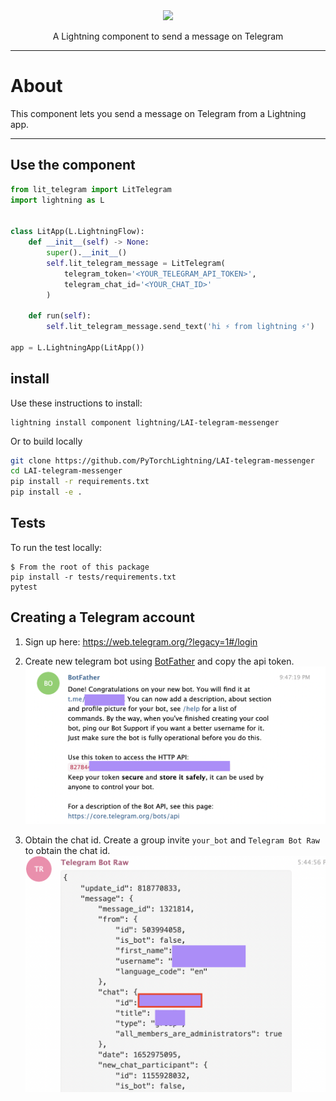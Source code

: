 <!---:lai-name: Slack Messenger--->

<div align="center">
<img src="https://pl-bolts-doc-images.s3.us-east-2.amazonaws.com/lai.png" width="200px">

A Lightning component to send a message on Telegram
______________________________________________________________________

</div>

# About
This component lets you send a message on Telegram from a Lightning app.

----

## Use the component

<!---:lai-use:--->
```python
from lit_telegram import LitTelegram
import lightning as L


class LitApp(L.LightningFlow):
    def __init__(self) -> None:
        super().__init__()
        self.lit_telegram_message = LitTelegram(
            telegram_token='<YOUR_TELEGRAM_API_TOKEN>', 
            telegram_chat_id='<YOUR_CHAT_ID>'
        )

    def run(self):
        self.lit_telegram_message.send_text('hi ⚡ from lightning ⚡')

app = L.LightningApp(LitApp())
```

## install
Use these instructions to install:

<!---:lai-install:--->
```
lightning install component lightning/LAI-telegram-messenger
```

Or to build locally
```bash
git clone https://github.com/PyTorchLightning/LAI-telegram-messenger
cd LAI-telegram-messenger
pip install -r requirements.txt
pip install -e .
```



## Tests
To run the test locally:
```
$ From the root of this package
pip install -r tests/requirements.txt
pytest
```

## Creating a Telegram account
1. Sign up here: https://web.telegram.org/?legacy=1#/login

2. Create new telegram bot using [BotFather](https://telegram.me/BotFather) and copy the api token.
![create bot](/images/botfather.png)

3. Obtain the chat id. Create a group invite `your_bot` and `Telegram Bot Raw` to obtain the chat id.
![enable 2-factor auth](/images/chat_id.png)
